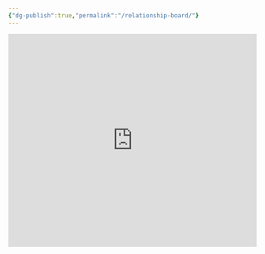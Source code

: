 ```yaml
---
{"dg-publish":true,"permalink":"/relationship-board/"}
---
```


<div style="display: flex; flex-wrap: wrap; align-items: center; justify-content: center;">
  <iframe width="768" height="432" src="https://miro.com/app/live-embed/uXjVKUygmt8=/?moveToViewport=-9936,543,14400,7135&embedId=182843143268" frameborder="0" scrolling="no" allow="fullscreen; clipboard-read; clipboard-write" allowfullscreen></iframe>
</div>


